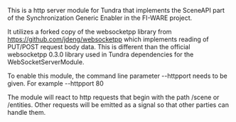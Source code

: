 This is a http server module for Tundra that implements the SceneAPI part of the
Synchronization Generic Enabler in the FI-WARE project.

It utilizes a forked copy of the websocketpp library from 
https://github.com/jdeng/websocketpp which implements reading of PUT/POST request
body data. This is different than the official websocketpp 0.3.0 library used in 
Tundra dependencies for the WebSocketServerModule.

To enable this module, the command line parameter --httpport needs to be given. 
For example --httpport 80

The module will react to http requests that begin with the path /scene or
/entities. Other requests will be emitted as a signal so that other parties can
handle them.
